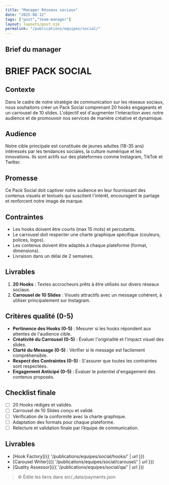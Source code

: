 ```yaml
---
title: "Manager Réseaux sociaux"
date: "2025-08-12"
tags: ["post","team-manager"]
layout: layouts/post.njk
permalink: "/publications/equipes/social/"
---
```

## Brief du manager

# BRIEF PACK SOCIAL

## Contexte
Dans le cadre de notre stratégie de communication sur les réseaux sociaux, nous souhaitons créer un Pack Social comprenant 20 hooks engageants et un carrousel de 10 slides. L'objectif est d'augmenter l'interaction avec notre audience et de promouvoir nos services de manière créative et dynamique.

## Audience
Notre cible principale est constituée de jeunes adultes (18-35 ans) intéressés par les tendances sociales, la culture numérique et les innovations. Ils sont actifs sur des plateformes comme Instagram, TikTok et Twitter.

## Promesse
Ce Pack Social doit captiver notre audience en leur fournissant des contenus visuels et textuels qui suscitent l'intérêt, encouragent le partage et renforcent notre image de marque.

## Contraintes
- Les hooks doivent être courts (max 15 mots) et percutants.
- Le carrousel doit respecter une charte graphique spécifique (couleurs, polices, logos).
- Les contenus doivent être adaptés à chaque plateforme (format, dimensions).
- Livraison dans un délai de 2 semaines.

## Livrables
1. **20 Hooks** : Textes accrocheurs prêts à être utilisés sur divers réseaux sociaux.
2. **Carrousel de 10 Slides** : Visuels attractifs avec un message cohérent, à utiliser principalement sur Instagram.

## Critères qualité (0-5)
- **Pertinence des Hooks (0-5)** : Mesurer si les hooks répondent aux attentes de l'audience cible.
- **Créativité du Carrousel (0-5)** : Évaluer l'originalité et l'impact visuel des slides.
- **Clarté du Message (0-5)** : Vérifier si le message est facilement compréhensible.
- **Respect des Contraintes (0-5)** : S'assurer que toutes les contraintes sont respectées.
- **Engagement Anticipé (0-5)** : Évaluer le potentiel d'engagement des contenus proposés.

## Checklist finale
- [ ] 20 Hooks rédigés et validés.
- [ ] Carrousel de 10 Slides conçu et validé.
- [ ] Vérification de la conformité avec la charte graphique.
- [ ] Adaptation des formats pour chaque plateforme.
- [ ] Relecture et validation finale par l’équipe de communication.

## Livrables
- [Hook Factory]({{ '/publications/equipes/social/hooks/' | url }})
- [Carousel Writer]({{ '/publications/equipes/social/carousel/' | url }})
- [Quality Assessor]({{ '/publications/equipes/social/qa/' | url }})

> ⚙️ Édite les liens dans src/_data/payments.json
